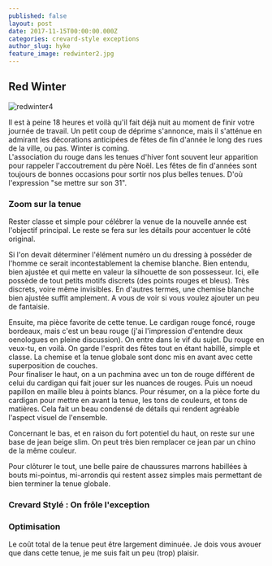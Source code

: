 ```yaml
---
published: false
layout: post
date: 2017-11-15T00:00:00.000Z
categories: crevard-style exceptions
author_slug: hyke
feature_image: redwinter2.jpg
---
```

## Red Winter

![redwinter4]({{site.url}}/{{site.baseurl}}img/redwinter4.jpg)

Il est à peine 18 heures et voilà qu'il fait déjà nuit au moment de finir votre journée de travail. Un petit coup de déprime s'annonce, mais il s'atténue en admirant les décorations anticipées de fêtes de fin d'année le long des rues de la ville, ou pas. Winter is coming.  
L'association du rouge dans les tenues d'hiver font souvent leur apparition pour rappeler l'accoutrement du père Noël. Les fêtes de fin d'années sont toujours de bonnes occasions pour sortir nos plus belles tenues. D'où l'expression "se mettre sur son 31". 


### Zoom sur la tenue

Rester classe et simple pour célébrer la venue de la nouvelle année est l'objectif principal. Le reste se fera sur les détails pour accentuer le côté original.  

Si l'on devait déterminer l'élément numéro un du dressing à posséder de l'homme ce serait incontestablement la chemise blanche. Bien entendu, bien ajustée et qui mette en valeur la silhouette de son possesseur. Ici, elle possède de tout petits motifs discrets (des points rouges et bleus). Très discrets, voire même invisibles. En d'autres termes, une chemise blanche bien ajustée suffit amplement. A vous de voir si vous voulez ajouter un peu de fantaisie. 


Ensuite, ma pièce favorite de cette tenue. Le cardigan rouge foncé, rouge bordeaux, mais c'est un beau rouge (j'ai l'impression d'entendre deux oenologues en pleine discussion). On entre dans le vif du sujet. Du rouge en veux-tu, en voilà. On garde l'esprit des fêtes tout en étant habillé, simple et classe. La chemise et la tenue globale sont donc mis en avant avec cette superposition de couches.  
Pour finaliser le haut, on a un pachmina avec un ton de rouge différent de celui du cardigan qui fait jouer sur les nuances de rouges. Puis un noeud papillon en maille bleu à points blancs. Pour résumer, on a la pièce forte du cardigan pour mettre en avant la tenue, les tons de couleurs, et tons de matières. Cela fait un beau condensé de détails qui rendent agréable l'aspect visuel de l'ensemble.  

Concernant le bas, et en raison du fort potentiel du haut, on reste sur une base de jean beige slim. On peut très bien remplacer ce jean par un chino de la même couleur.  

Pour clôturer le tout, une belle paire de chaussures marrons habillées à bouts mi-pointus, mi-arrondis qui restent assez simples mais permettant de bien terminer la tenue globale.

### Crevard Stylé : On frôle l'exception

### Optimisation

Le coût total de la tenue peut être largement diminuée. Je dois vous avouer que dans cette tenue, je me suis fait un peu (trop) plaisir. 